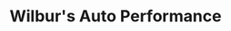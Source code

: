 ---
title: "Wilbur's Auto Performance"
url: /marietta/wilburs-auto-performance/
shop: Autowerkstatt
---